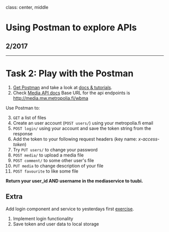 class: center, middle

# Using Postman to explore APIs

## 2/2017

---

# Task 2: Play with the Postman

1. [Get Postman](https://www.getpostman.com/) and take a look at [docs & tutorials](https://www.getpostman.com/docs/).
2. Check [Media API docs](http://media.mw.metropolia.fi/wbma/docs/) Base URL for the api endpoints is <http://media.mw.metropolia.fi/wbma> 

Use Postman to:

3. `GET` a list of files 
4. Create an user account (`POST users/`) using your metropolia.fi email
5. `POST login/` using your account and save the token string from the response
6. Add the token to your following request headers (key name: _x-access-token_)
7. Try `PUT users/` to change your password
8. `POST media/` to upload a media file
9. `POST comment/` to some other user's file
10. `PUT media` to change description of your file
11. `POST favourite` to like some file

**Return your user_id AND username in the mediaservice to tuubi.**

## Extra 

Add login component and service to yesterdays first [exercise](w2-services.md).

1. Implement login functionality
2. Save token and user data to local storage
